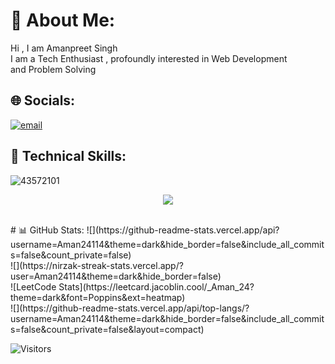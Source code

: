 # 💫 About Me:
Hi , I am Amanpreet Singh<br>I am a Tech Enthusiast , profoundly interested in Web Development <br> and Problem Solving


## 🌐 Socials:
[![email](https://img.shields.io/badge/Email-D14836?logo=gmail&logoColor=white)](mailto:as920139.amanpreetsingh@gmail.com) 

## 💼 Technical Skills:
![43572101](https://github.com/user-attachments/assets/8e4b7be1-d670-4e67-8ad1-d96aaa678849)

<p align="center">
  <a href="https://skillicons.dev">
    <img src="https://skillicons.dev/icons?i=git,github,vscode,js,kotlin,mongodb,html,ts,npm,visualstudio,react,replit,py,pr,postman,nodemon,wordpress,next" />
  </a>
</p>

<br>
# 📊 GitHub Stats:
![](https://github-readme-stats.vercel.app/api?username=Aman24114&theme=dark&hide_border=false&include_all_commits=false&count_private=false)<br/>
![](https://nirzak-streak-stats.vercel.app/?user=Aman24114&theme=dark&hide_border=false)<br/>
![LeetCode Stats](https://leetcard.jacoblin.cool/_Aman_24?theme=dark&font=Poppins&ext=heatmap)
<br>
![](https://github-readme-stats.vercel.app/api/top-langs/?username=Aman24114&theme=dark&hide_border=false&include_all_commits=false&count_private=false&layout=compact) <br/>

![Visitors](https://moe-counter.glitch.me/get/@Aman24114?theme=rule34)
<!-- Proudly created with GPRM ( https://gprm.itsvg.in ) -->
